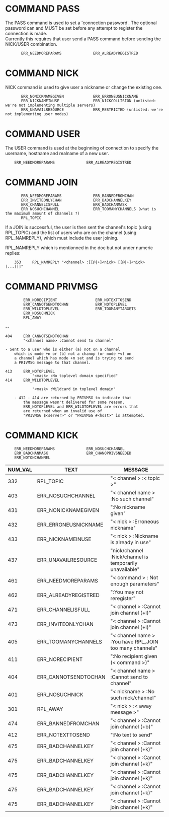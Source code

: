 
# COMMAND PASS

The PASS command is used to set a 'connection password'.  The optional password can and MUST be set 
before any attempt to register the connection is made.  
Currently this requires that user send a PASS command before sending the NICK/USER combination.

           ERR_NEEDMOREPARAMS              ERR_ALREADYREGISTRED

# COMMAND NICK

NICK command is used to give user a nickname or change the existing one.

           ERR_NONICKNAMEGIVEN             ERR_ERRONEUSNICKNAME
           ERR_NICKNAMEINUSE               ERR_NICKCOLLISION (unlisted: we're not implementing multiple servers)
           ERR_UNAVAILRESOURCE             ERR_RESTRICTED (unlisted: we're not implementing user modes)

# COMMAND USER

The USER command is used at the beginning of connection to specify the username, hostname and realname of a new user.

        ERR_NEEDMOREPARAMS              ERR_ALREADYREGISTRED

# COMMAND JOIN

           ERR_NEEDMOREPARAMS              ERR_BANNEDFROMCHAN
           ERR_INVITEONLYCHAN              ERR_BADCHANNELKEY
           ERR_CHANNELISFULL               ERR_BADCHANMASK
           ERR_NOSUCHCHANNEL               ERR_TOOMANYCHANNELS (what is the maximum amount of channels ?)
           RPL_TOPIC

If a JOIN is successful, the user is then sent the channel's topic
(using RPL_TOPIC) and the list of users who are on the channel (using
RPL_NAMREPLY), which must include the user joining.

RPL_NAMREPLY which is mentionned in the doc but not under numeric replies:

        353     RPL_NAMREPLY "<channel> :[[@|+]<nick> [[@|+]<nick> [...]]]" 

# COMMAND PRIVMSG

            ERR_NORECIPIENT                 ERR_NOTEXTTOSEND
            ERR_CANNOTSENDTOCHAN            ERR_NOTOPLEVEL
            ERR_WILDTOPLEVEL                ERR_TOOMANYTARGETS
            ERR_NOSUCHNICK
            RPL_AWAY

--

    404     ERR_CANNOTSENDTOCHAN
            "<channel name> :Cannot send to channel"

    - Sent to a user who is either (a) not on a channel
        which is mode +n or (b) not a chanop (or mode +v) on
        a channel which has mode +m set and is trying to send
        a PRIVMSG message to that channel.

    413     ERR_NOTOPLEVEL
                "<mask> :No toplevel domain specified"
    414     ERR_WILDTOPLEVEL
                
                "<mask> :Wildcard in toplevel domain"

        - 412 - 414 are returned by PRIVMSG to indicate that
            the message wasn't delivered for some reason.
            ERR_NOTOPLEVEL and ERR_WILDTOPLEVEL are errors that
            are returned when an invalid use of
            "PRIVMSG $<server>" or "PRIVMSG #<host>" is attempted.

# COMMAND KICK
        ERR_NEEDMOREPARAMS              ERR_NOSUCHCHANNEL
        ERR_BADCHANMASK                 ERR_CHANOPRIVSNEEDED
        ERR_NOTONCHANNEL


| NUM_VAL | TEXT                 | MESSAGE                                                 |
|---------|----------------------|---------------------------------------------------------|
| 332     | RPL_TOPIC            | "< channel > :< topic >"                                |
| 403     | ERR_NOSUCHCHANNEL    | "< channel name > :No such channel"                     |
| 431     | ERR_NONICKNAMEGIVEN  | ":No nickname given"                                    |
| 432     | ERR_ERRONEUSNICKNAME | "< nick > :Erroneous nickname"                          |
| 433     | ERR_NICKNAMEINUSE    | "< nick > :Nickname is already in use"                  |
| 437     | ERR_UNAVAILRESOURCE  | "nick/channel :Nick/channel is temporarily unavailable" |
| 461     | ERR_NEEDMOREPARAMS   | "< command > : Not enough parameters"                   |
| 462     | ERR_ALREADYREGISTRED | ":You may not reregister"                               |
| 471     | ERR_CHANNELISFULL    | "< channel > :Cannot join channel (+l)"                 |
| 473     | ERR_INVITEONLYCHAN   | "< channel > :Cannot join channel (+i)"                 |
| 405     | ERR_TOOMANYCHANNELS  | "< channel name > :You have RPL_JOIN too many channels"   |
| 411     | ERR_NORECIPIENT      | ":No recipient given (< command >)"                     |
| 404     | ERR_CANNOTSENDTOCHAN | "< channel name > :Cannot send to channel"              |
| 401     | ERR_NOSUCHNICK       | "< nickname > :No such nick/channel"                    |
| 301     | RPL_AWAY             | "< nick > :< away message >"                            |
| 474     | ERR_BANNEDFROMCHAN   | "< channel > :Cannot join channel (+b)"                 |
| 412     | ERR_NOTEXTTOSEND     | ":No text to send"                                      |
| 475     | ERR_BADCHANNELKEY    | "< channel > :Cannot join channel (+k)"                 |
| 475     | ERR_BADCHANNELKEY    | "< channel > :Cannot join channel (+k)"                 |
| 475     | ERR_BADCHANNELKEY    | "< channel > :Cannot join channel (+k)"                 |
| 475     | ERR_BADCHANNELKEY    | "< channel > :Cannot join channel (+k)"                 |
| 475     | ERR_BADCHANNELKEY    | "< channel > :Cannot join channel (+k)"                 |